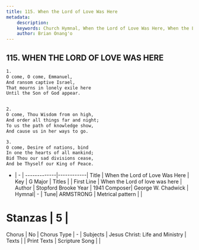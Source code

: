 ```yaml
---
title: 115. When the Lord of Love Was Here
metadata:
    description: 
    keywords: Church Hymnal, When the Lord of Love Was Here, When the Lord of love was here, 
    author: Brian Onang'o
---
```



## 115. WHEN THE LORD OF LOVE WAS HERE

```txt
1.
O come, O come, Emmanuel,
And ransom captive Israel,
That mourns in lonely exile here
Until the Son of God appear.


2.
O come, Thou Wisdom from on high,
And order all things far and night;
To us the path of knowledge show,
And cause us in her ways to go.

3.
O come, Desire of nations, bind
In one the hearts of all mankind;
Bid Thou our sad divisions cease,
And be Thyself our King of Peace.
```

- |   -  |
-------------|------------|
Title | When the Lord of Love Was Here |
Key | G Major |
Titles |  |
First Line | When the Lord of love was here |
Author | Stopford Brooke
Year | 1941
Composer| George W. Chadwick |
Hymnal|  - |
Tune| ARMSTRONG |
Metrical pattern | |
# Stanzas | 5 |
Chorus | No |
Chorus Type | - |
Subjects | Jesus Christ: Life and Ministry |
Texts |  |
Print Texts | 
Scripture Song |  |
  
